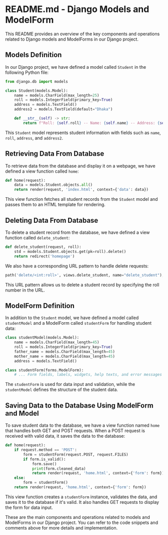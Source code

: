 # README.md - Django Models and ModelForm

This README provides an overview of the key components and operations related to Django models and ModelForms in our Django project.

## Models Definition

In our Django project, we have defined a model called `Student` in the following Python file:

```python
from django.db import models

class Student(models.Model):
    name = models.CharField(max_length=25)
    roll = models.IntegerField(primary_key=True)
    address = models.TextField()
    address2 = models.TextField(default="Dhaka")

    def __str__(self) -> str:
        return f"Roll: {self.roll} -- Name: {self.name} -- Address: {self.address}"
```

This `Student` model represents student information with fields such as `name`, `roll`, `address`, and `address2`.

## Retrieving Data From Database

To retrieve data from the database and display it on a webpage, we have defined a view function called `home`:

```python
def home(request):
    data = models.Student.objects.all()
    return render(request, 'index.html', context={'data': data})
```

This view function fetches all student records from the `Student` model and passes them to an HTML template for rendering.

## Deleting Data From Database

To delete a student record from the database, we have defined a view function called `delete_student`:

```python
def delete_student(request, roll):
    std = models.Student.objects.get(pk=roll).delete()
    return redirect('homepage')
```

We also have a corresponding URL pattern to handle delete requests:

```python
path('delete/<int:roll>', views.delete_student, name="delete_student"),
```

This URL pattern allows us to delete a student record by specifying the roll number in the URL.

## ModelForm Definition

In addition to the `Student` model, we have defined a model called `studentModel` and a ModelForm called `studentForm` for handling student data:

```python
class studentModel(models.Model):
    name = models.CharField(max_length=45)
    roll = models.IntegerField(primary_key=True)
    father_name = models.CharField(max_length=45)
    mother_name = models.CharField(max_length=45)
    address = models.TextField()

class studentForm(forms.ModelForm):
    # ... Form fields, labels, widgets, help texts, and error messages
```

The `studentForm` is used for data input and validation, while the `studentModel` defines the structure of the student data.

## Saving Data to the Database Using ModelForm and Model

To save student data to the database, we have a view function named `home` that handles both GET and POST requests. When a POST request is received with valid data, it saves the data to the database:

```python
def home(request):
    if request.method == 'POST':
        form = studentForm(request.POST, request.FILES)
        if form.is_valid():
            form.save()
            print(form.cleaned_data)
            return render(request, 'home.html', context={'form': form})
    else:
        form = studentForm()
    return render(request, 'home.html', context={'form': form})
```

This view function creates a `studentForm` instance, validates the data, and saves it to the database if it's valid. It also handles GET requests to display the form for data input.

These are the main components and operations related to models and ModelForms in our Django project. You can refer to the code snippets and comments above for more details and implementation.